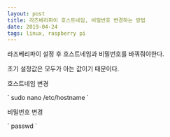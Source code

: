 ```yaml
---
layout: post
title: 라즈베리파이 호스트네임, 비밀번호 변경하는 방법
date: 2019-04-24
tags: linux, raspberry pi
---
```


라즈베리파이 설정 후 호스트네임과 비밀번호를 바꿔줘야한다.
<p>
초기 설정값은 모두가 아는 값이기 때문이다.
<p>
<p>
호스트네임 변경 
<p>
`
sudo nano /etc/hostname
`
<p>
<p>
비밀번호 변경
<p>
`
passwd
`